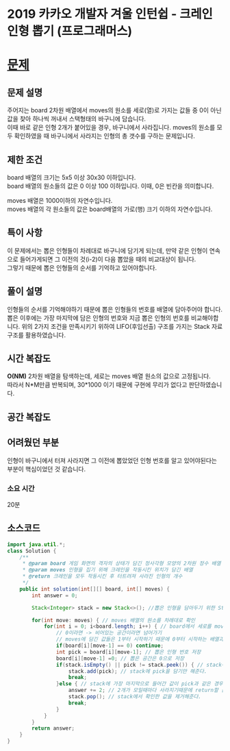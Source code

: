 # 2019 카카오 개발자 겨울 인턴쉽 - 크레인 인형 뽑기 (프로그래머스)

# [문제](https://school.programmers.co.kr/learn/courses/30/lessons/64061)

## 문제 설명

주어지는 board 2차원 배열에서 moves의 원소를 세로(열)로 가지는 값들 중 0이 아닌 값을 찾아 하나씩 꺼내서 스택형태의 바구니에 담습니다.  
이때 바로 같은 인형 2개가 붙어있을 경우, 바구니에서 사라집니다. moves의 원소를 모두 확인하였을 때 바구니에서 사라지는 인형의 총 갯수를 구하는 문제입니다.

## 제한 조건

board 배열의 크기는 5x5 이상 30x30 이하입니다.  
board 배열의 원소들의 값은 0 이상 100 이하입니다. 이때, 0은 빈칸을 의미합니다.

moves 배열은 1000이하의 자연수입니다.  
moves 배열의 각 원소들의 값은 board배열의 가로(행) 크기 이하의 자연수입니다.

## 특이 사항

이 문제에서는 뽑은 인형들이 차례대로 바구니에 담기게 되는데, 만약 같은 인형이 연속으로 들어가게되면 그 이전의 것(i-2)이 다음 뽑았을 때의 비교대상이 됩니다.  
그렇기 때문에 뽑은 인형들의 순서를 기억하고 있어야합니다.

## 풀이 설명

인형들의 순서를 기억해야하기 때문에 뽑은 인형들의 번호를 배열에 담아주어야 합니다.  
뽑은 이후에는 가장 마지막에 담은 인형의 번호와 지금 뽑은 인형의 번호를 비교해야합니다.
위의 2가지 조건을 만족시키기 위하여 LIFO(후입선출) 구조를 가지는 Stack 자료구조를 활용하였습니다.

## 시간 복잡도

**O(NM)**
2차원 배열을 탐색하는데, 세로는 moves 배열 원소의 값으로 고정됩니다.  
따라서 N\*M만큼 반복되며, 30\*1000 이기 때문에 구현에 무리가 없다고 판단하였습니다.

## 공간 복잡도

## 어려웠던 부분

인형이 바구니에서 터져 사라지면 그 이전에 뽑았었던 인형 번호를 알고 있어야된다는 부분이 핵심이었던 것 같습니다.

### 소요 시간

20분

## 소스코드

```java
import java.util.*;
class Solution {
    /**
     * @param board 게임 화면의 격자의 상태가 담긴 정사각형 모양의 2차원 정수 배열
     * @param moves 인형을 집기 위해 크레인을 작동시킨 위치가 담긴 배열
     * @return 크레인을 모두 작동시킨 후 터트려져 사라진 인형의 개수
     */
    public int solution(int[][] board, int[] moves) {
        int answer = 0;

        Stack<Integer> stack = new Stack<>(); //뽑은 인형을 담아두기 위한 Stack 선언

        for(int move: moves) { // moves 배열의 원소를 차례대로 확인
            for(int i = 0; i<board.length; i++) { // board에서 세로를 move로 가지는 값들을 확인
                // 0이라면 -> 비어있는 공간이라면 넘어가기
                // moves에 담긴 값들은 1부터 시작하기 때문에 0부터 시작하는 배열과 맞춰주기 위해 -1
                if(board[i][move-1] == 0) continue;
                int pick = board[i][move-1]; // 뽑은 인형 번호 저장
                board[i][move-1] =0; // 뽑은 공간은 0으로 저장
                if(stack.isEmpty() || pick != stack.peek()) { // stack이 비어있거나 pick과 다른 경우
                    stack.add(pick); // stack에 pick을 담기만 해준다.
                    break;
                }else { // stack에 가장 마지막으로 들어간 값이 pick과 같은 경우
                    answer += 2; // 2개가 모일때마다 사라지기때문에 return할 값에 +2
                    stack.pop(); // stack에서 확인한 값을 제거해준다.
                    break;
                }
            }
        }
        return answer;
    }
}

```
